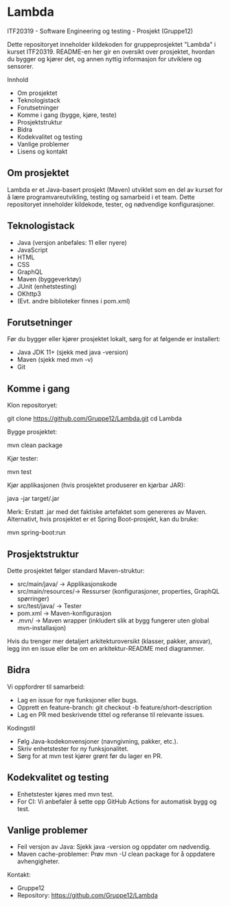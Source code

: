 # Lambda

ITF20319 - Software Engineering og testing - Prosjekt (Gruppe12)

Dette repositoryet inneholder kildekoden for gruppeprosjektet "Lambda" i kurset ITF20319. README-en her gir en oversikt over prosjektet, hvordan du bygger og kjører det, og annen nyttig informasjon for utviklere og sensorer.

Innhold
- Om prosjektet
- Teknologistack
- Forutsetninger
- Komme i gang (bygge, kjøre, teste)
- Prosjektstruktur
- Bidra
- Kodekvalitet og testing
- Vanlige problemer
- Lisens og kontakt

Om prosjektet
----------------
Lambda er et Java-basert prosjekt (Maven) utviklet som en del av kurset for å lære programvareutvikling, testing og samarbeid i et team. Dette repositoryet inneholder kildekode, tester, og nødvendige konfigurasjoner.

Teknologistack
----------------
- Java (versjon anbefales: 11 eller nyere)
- JavaScript
- HTML
- CSS
- GraphQL
- Maven (byggeverktøy)
- JUnit (enhetstesting)
- OKhttp3
- (Evt. andre biblioteker finnes i pom.xml)

Forutsetninger
----------------
Før du bygger eller kjører prosjektet lokalt, sørg for at følgende er installert:
- Java JDK 11+ (sjekk med java -version)
- Maven (sjekk med mvn -v)
- Git

Komme i gang
----------------
Klon repositoryet:

  git clone https://github.com/Gruppe12/Lambda.git
  cd Lambda

Bygge prosjektet:

  mvn clean package

Kjør tester:

  mvn test

Kjør applikasjonen (hvis prosjektet produserer en kjørbar JAR):

  java -jar target/<artifact-name>.jar

Merk: Erstatt <artifact-name>.jar med det faktiske artefaktet som genereres av Maven. Alternativt, hvis prosjektet er et Spring Boot-prosjekt, kan du bruke:

  mvn spring-boot:run

Prosjektstruktur
----------------
Dette prosjektet følger standard Maven-struktur:

- src/main/java/     -> Applikasjonskode
- src/main/resources/-> Ressurser (konfigurasjoner, properties, GraphQL spørringer)
- src/test/java/     -> Tester
- pom.xml            -> Maven-konfigurasjon
- .mvn/              -> Maven wrapper (inkludert slik at bygg fungerer uten global mvn-installasjon)

Hvis du trenger mer detaljert arkitekturoversikt (klasser, pakker, ansvar), legg inn en issue eller be om en arkitektur-README med diagrammer.

Bidra
----------------
Vi oppfordrer til samarbeid:
- Lag en issue for nye funksjoner eller bugs.
- Opprett en feature-branch: git checkout -b feature/short-description
- Lag en PR med beskrivende tittel og referanse til relevante issues.

Kodingstil
- Følg Java-kodekonvensjoner (navngivning, pakker, etc.).
- Skriv enhetstester for ny funksjonalitet.
- Sørg for at mvn test kjører grønt før du lager en PR.

Kodekvalitet og testing
----------------
- Enhetstester kjøres med mvn test.
- For CI: Vi anbefaler å sette opp GitHub Actions for automatisk bygg og test.

Vanlige problemer
----------------
- Feil versjon av Java: Sjekk java -version og oppdater om nødvendig.
- Maven cache-problemer: Prøv mvn -U clean package for å oppdatere avhengigheter.


Kontakt:
- Gruppe12
- Repository: https://github.com/Gruppe12/Lambda
